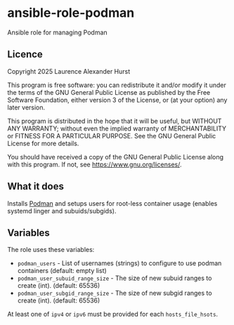 # ansible-role-podman

Ansible role for managing Podman

## Licence

Copyright 2025 Laurence Alexander Hurst

This program is free software: you can redistribute it and/or modify
it under the terms of the GNU General Public License as published by
the Free Software Foundation, either version 3 of the License, or
(at your option) any later version.

This program is distributed in the hope that it will be useful,
but WITHOUT ANY WARRANTY; without even the implied warranty of
MERCHANTABILITY or FITNESS FOR A PARTICULAR PURPOSE.  See the
GNU General Public License for more details.

You should have received a copy of the GNU General Public License
along with this program.  If not, see <https://www.gnu.org/licenses/>.

## What it does

Installs [Podman](https://podman.io/) and setups users for root-less container usage (enables systemd linger and subuids/subgids).

## Variables

The role uses these variables:

* `podman_users` - List of usernames (strings) to configure to use podman containers (default: empty list)
* `podman_user_subuid_range_size` - The size of new subuid ranges to create (int). (default: 65536)
* `podman_user_subgid_range_size` - The size of new subgid ranges to create (int). (default: 65536)

At least one of `ipv4` or `ipv6` must be provided for each `hosts_file_hsots`.


